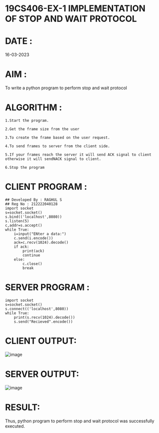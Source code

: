 # 19CS406-EX-1 IMPLEMENTATION OF STOP AND WAIT PROTOCOL
# DATE : 
16-03-2023
# AIM :
To write a python program to perform stop and wait protocol
# ALGORITHM :
    1.Start the program.

    2.Get the frame size from the user

    3.To create the frame based on the user request.
    
    4.To send frames to server from the client side.
    
    5.If your frames reach the server it will send ACK signal to client otherwise it will sendNACK signal to client.
    
    6.Stop the program

# CLIENT PROGRAM :
```
## Developed By : RAGHUL S
## Reg No : 212222040128
import socket
s=socket.socket()
s.bind(('localhost',8080))
s.listen(5)
c,addr=s.accept()
while True:
	i=input("ENter a data:")
	c.send(i.encode())
	ack=c.recv(1024).decode()
	if ack:
		print(ack)
		continue
	else:
		c.close()
		break
   ```

# SERVER PROGRAM :
```
import socket
s=socket.socket()
s.connect(('localhost',8080))
while True:
	print(s.recv(1024).decode())
	s.send("Recieved".encode())
```
# CLIENT OUTPUT:
![image](https://github.com/Raghulshanmugam2004/19CS406-EX-1/assets/119561118/a9cbeae9-92e8-433e-9747-94a84a3e89eb)

# SERVER OUTPUT:
![image](https://github.com/Raghulshanmugam2004/19CS406-EX-1/assets/119561118/0895da3b-2eee-4604-ab50-50bbaec2ad8a)

# RESULT:
Thus, python program to perform stop and wait protocol was successfully executed.
